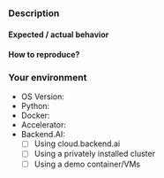 <!--
All issues posted here may be triaged to our sub-projects (e.g., backend.ai-manager)
if necessary.  In such cases we will add a back-link from the new issue created in
sub-projects.
-->

### Description

#### Expected / actual behavior

<!-- Describe your issue clearly. Both Korean/English are allowed. -->

#### How to reproduce?

<!-- Describe a step-by-step guide to reproduce your issue.
If possible, provide a minimal script/program to show your problem. -->


### Your environment

<!-- Modify according to your setup -->

 * OS Version: <!-- e.g., Linux (Ubuntu 16.04) / macOS 10.13.4 / Windows 10 (1803) -->
 * Python: <!-- e.g., Python 3.6.6 -->
 * Docker: <!-- e.g., 18.03 (Docker for Mac) -->
 * Accelerator: <!-- e.g., NVIDIA Driver 384.85, CUDA 9.2, nvidia-docker v1 -->
 * Backend.AI: <!-- e.g., server 1.3 (manager 1.3.5, agent 1.3.7) / client 1.3 -->
   - [ ] Using cloud.backend.ai
   - [ ] Using a privately installed cluster
   - [ ] Using a demo container/VMs
